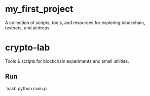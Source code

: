 # my_first_project
A collection of scripts, tools, and resources for exploring blockchain, testnets, and airdrops.
# crypto-lab
Tools & scripts for blockchain experiments and small utilities.

## Run
`bash
python main.p
